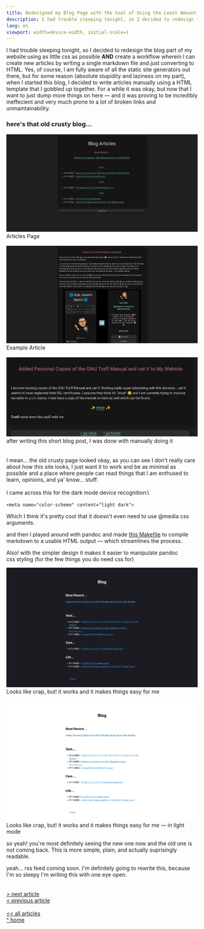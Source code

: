 ```yaml
---
title: Redesigned my Blog Page with the Goal of Using the Least Amount of CSS, Possible
description: I had trouble sleeping tonight, so I decided to redesign the blog part of my website using as little css as possible **AND** create a workflow wherein I can create new articles by writing a single markdown file and just converting to HTML. Yes, of course, I am fully aware of all the static site generators out there, but for some reason (absolute stupidity and laziness on my part), when I started this blog, I decided to write articles manually using a HTML template that I gobbled up together. For a while it was okay, but now that I want to just dump more things on here — it's proving to be incredibly ineffecient and very much prone to a lot of broken links and unmaintainability
lang: en
viewport: width=device-width, initial-scale=1
---
```


<meta name="color-scheme" content="light dark">


I had trouble sleeping tonight, so I decided to redesign the blog part of my website using as little css as possible **AND** create a workflow wherein I can create new articles by writing a single markdown file and just converting to HTML. Yes, of course, I am fully aware of all the static site generators out there, but for some reason (absolute stupidity and laziness on my part), when I started this blog, I decided to write articles manually using a HTML template that I gobbled up together. For a while it was okay, but now that I want to just dump more things on here — and it was proving to be incredibly ineffecient and very much prone to a lot of broken links and unmaintainability.

### here's that old crusty blog…

[![Articles Page](2.png)](2.png)
Articles Page
\
\
[![Example Article](3.png)](3.png)
Example Article
\
\
[![after writing this short post, I was done with manually doing it](1.png)](1.png)
after writing this short blog post, I was done with manually doing it
\
\
\
I mean… the old crusty page looked okay, as you can see I don't really care about how this site looks, I just want it to work and be as minimal as possible and a place where people can read things that I am enthused to learn, opinions, and ya' know… stuff.
\
\
I came across this for the dark mode device recognition:\

`<meta name="color-scheme" content="light dark">`

Which I think it's pretty cool that it doesn't even need to use @media css arguments. 

and then I played around with pandoc and made [this Makefile](https://github.com/kj-sh604/makefile-blog-article) to compile markdown to a usable HTML output — which streamlines the process.

Also! with the simpler design it makes it easier to manipulate pandoc css styling (for the few things you do need css for) 

[![Looks like crap, but! it works and it makes things easy for me](4.png)](4.png)
Looks like crap, but! it works and it makes things easy for me
\
\
[![Looks like crap, but! it works and it makes things easy for me — in light mode](5.png)](5.png)
Looks like crap, but! it works and it makes things easy for me — in light mode

so yeah! you're most definitely seeing the new one now and the old one is not coming back. This is more simple, plain, and actually suprisingly readable.


yeah… rss feed coming soon. I'm definitely going to rewrite this, because I'm so sleepy I'm writing this with one eye open.
\
\
\
[\> next article](../01082023rust-uutils-for-some-reason)\
[\< previous article](../01062023groff-and-catv-is-now-here)
\
\
[\<\< all articles](../../articles/)\
[\^ home](../../)
